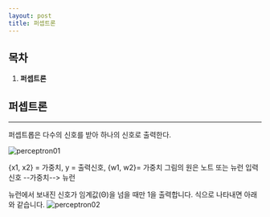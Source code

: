 ```yaml
---
layout: post
title: 퍼셉트론
---
```



## 목차
  1. __퍼셉트론__

## 퍼셉트론
---------------------------------------
  퍼셉트롭은 다수의 신호를 받아 하나의 신호로 출력한다.
  
  ![perceptron01](https://www.dropbox.com/s/8qmkr407h6pmvn8/perceptron-01.png?dl=0)
   
   {x1, x2} = 가중치, y = 출력신호, {w1, w2}= 가중치
   그림의 원은 노트 또는 뉴런
   입력 신호 --가중치--> 뉴런

   뉴런에서 보내진 신호가 임계값(Θ)을 넘을 때만 1을 출력합니다. 식으로 나타내면 아래와 같습니다.
   ![perceptron02](https://www.dropbox.com/s/d2juvqo92ryedo7/perceptron-02.png?dl=0)